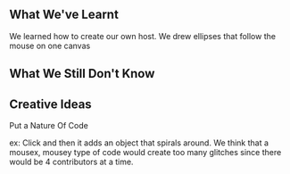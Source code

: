 ## What We've Learnt

We learned how to create our own host.
We drew ellipses that follow the mouse on one canvas

## What We Still Don't Know

## Creative Ideas
Put a Nature Of Code

ex: Click and then it adds an object that spirals around.
We think that a mousex, mousey type of code would create too many glitches since there would be 4 contributors at a time.
